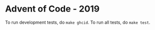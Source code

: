 # Advent of Code - 2019

To run development tests, do `make ghcid`.
To run all tests, do `make test`.
